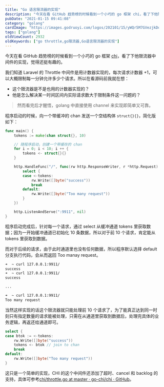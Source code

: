 ```yaml
---
title: "Go 语言限流器的实现"
description: "今天在看 GitHub 趋势榜的时候看到一个小巧的 go 框架 chi，看了下他限流器中间件的实现，觉得还挺有趣的"
pubDate: "2021-01-15 09:41:08"
category: "golang"
cardImage: "https://images.godruoyi.com/logos/202101/15/yWQr5M7GVezjkDoj9tmJqBEwnATIUdmAxa4TRA1y.jpeg"
tags: ["golang"]
oldViewCount: 2932
oldKeywords: ["go throttle,go限流器,Go语言限流器的实现"]
---
```


今天在看 GitHub 趋势榜的时候看到一个小巧的 go 框架 [chi](https://github.com/go-chi/chi)，看了下他限流器中间件的实现，觉得还挺有趣的。

我们知道 Laravel 的 Throttle 中间件是用计数器实现的，每次请求计数器 +1，可以大概限制每一分钟允许多少个请求。所以在看源码前我就在想：

* 这个限流器是不是也用的计数器实现的？
* 他是怎么解决某一时间区间内实际请求数大于限制条件这一问题的？

> 然而看完后才醒悟，golang 中直接使用 channel 来实现即简单又可靠。 

程序启动的时候，向一个带缓冲的 chan 发送一个空结构体 `struct{}{}`，简化版如下：

```go
func main() {
    tokens := make(chan struct{}, 10)

    // 随程序启动，创建一个带缓存的 chan
    for i = 0; i < 10; i ++ {
        tokens <- struct{}{}
    }

    http.HandleFunc("/", func(rw http.ResponseWriter, r *http.Request) {
        select {
        case <-tokens:
            rw.Write([]byte("success"))
            break
        default:
            rw.Write([]byte("Too many request"))
        }
    })

    http.ListenAndServe(":9911", nil)
}
```

程序启动完成后，针对每一个请求，通过 select 从缓冲通道 tokens 里获取数据；因为一开始缓冲通道已初始化 10 条数据，所以对于前 10 个请求，肯定能从 tokens 里获取到数据。

而对于后续的请求，由于此时通道里也没有任何数据，所以程序默认选择 default 分支执行代码，会从而返回 Too manay request。

```bash
➜  ~ curl 127.0.0.1:9911/
success
➜  ~ curl 127.0.0.1:9911/
success

...

➜  ~ curl 127.0.0.1:9911/
Too many request
```

当然这样实现的话这个限流器就只能处理前 10 个请求了，为了能真正达到同一时刻只有指定数量的请求能被处理，只需在从通道里获取到数据后，处理完具体的业务逻辑，再返还给通道即可。

```go
select {
case btok := <-tokens:
    rw.Write([]byte("success"))
    tokens <- btok // join to chan
    break
default:
    rw.Write([]byte("Too many request"))
}
```

这只是一个简单的实现，CHI 的这个中间件还添加了超时、cancel 和 backlog 的支持，具体可参考[chi/throttle.go at master · go-chi/chi · GitHub](https://github.com/go-chi/chi/blob/master/middleware/throttle.go)。
